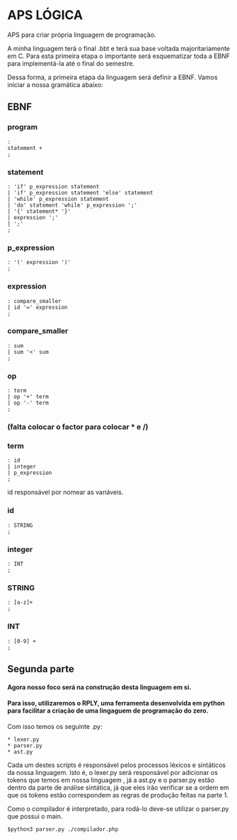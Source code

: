 # APS LÓGICA

APS para criar própria linguagem de programação.

A minha linguagem terá o final .bbt e terá sua base voltada majoritariamente em C. Para esta primeira etapa o importante será esquematizar toda a EBNF para implementá-la até o final do semestre. 

Dessa forma, a primeira etapa da linguagem será definir a EBNF. Vamos iniciar a nossa gramática abaixo:

## EBNF


### program 
    : 
    statement +
    ;

### statement
    : 'if' p_expression statement
    | 'if' p_expression statement 'else' statement
    | 'while' p_expression statement
    | 'do' statement 'while' p_expression ';'
    | '{' statement* '}'
    | expression ';'
    | ';'
    ;

### p_expression
    : '(' expression ')'
    ;

### expression
    : compare_smaller 
    | id '=' expression
    ;

### compare_smaller 
    : sum
    | sum '<' sum
    ;

### op
    : term
    | op '+' term
    | op '-' term
    ;

### (falta colocar o factor para colocar * e /)

### term
    : id
    | integer
    | p_expression
    ;

id responsável por nomear as variáveis.

### id
    : STRING
    ;

### integer
    : INT
    ;

### STRING
    : [a-z]+
    ;

### INT
    : [0-9] +
    ;

## Segunda parte

#### Agora nosso foco será na construção desta linguagem em si. 

#### Para isso, utilizaremos o RPLY, uma ferramenta desenvolvida em python para facilitar a criação de uma lingaguem de programação do zero.

Com isso temos os seguinte .py:

    * lexer.py
    * parser.py
    * ast.py

Cada um destes scripts é responsável pelos processos léxicos e sintáticos da nossa linguagem. Isto é, o lexer.py será responsável por adicionar os tokens que temos em nossa linguagem , já a ast.py e o parser.py estão dentro da parte de análise sintática, já que eles irão verificar se a ordem em que os tokens estão correspondem as regras de produção feitas na parte 1. 

Como o compilador é interpretado, para rodá-lo deve-se utilizar o parser.py que possui o main.

    $python3 parser.py ./compilador.php
